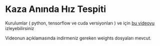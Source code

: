 # Kaza Anında Hız Tespiti

Kurulumlar ( python, tensorflow ve cuda versiyonları ) ve için <ins>[bu videoyu](https://www.youtube.com/watch?v=zi-62z-3c4U) </ins> izleyebilirsiniz

Videonun açıklamasında indirmeniz gereken weights dosyaları mevcut.
